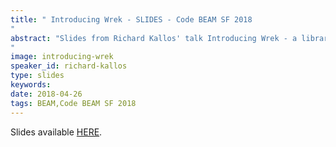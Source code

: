 ```yaml
---
title: " Introducing Wrek - SLIDES - Code BEAM SF 2018
"
abstract: "Slides from Richard Kallos' talk Introducing Wrek - a library for executing dependency graphs - Code BEAM SF 2018
"
image: introducing-wrek
speaker_id: richard-kallos
type: slides
keywords: 
date: 2018-04-26
tags: BEAM,Code BEAM SF 2018
---
```

Slides available <a href="/uploads/media/default/0001/01/3a7feb8c61ed610e76ef7f4cd8c233fae96e659e.pdf" target="_blank">HERE</a>.

